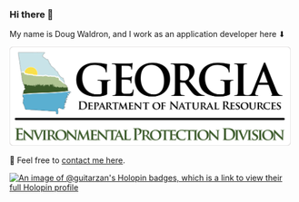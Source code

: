 ### Hi there 👋

My name is Doug Waldron, and I work as an application developer here ⬇

<a href="https://epd.georgia.gov/"><img alt="Georgia Environmental Protection Division" src="img/epd-logo.svg" style="max-width:100%;" width=495></a>

💬 Feel free to [contact me here](https://github.com/dougwaldron/dougwaldron/issues).

[![An image of @guitarzan's Holopin badges, which is a link to view their full Holopin profile](https://holopin.me/guitarzan)](https://holopin.io/@guitarzan)
